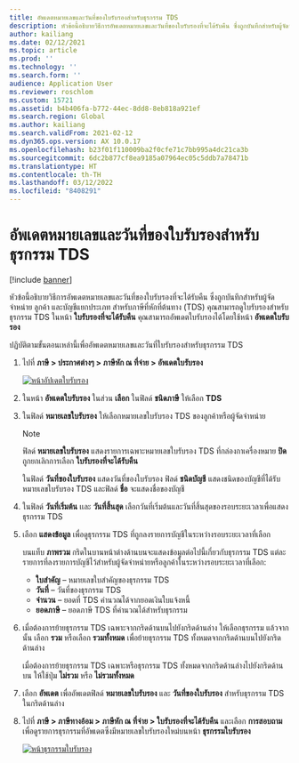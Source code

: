 ```yaml
---
title: อัพเดตหมายเลขและวันที่ของใบรับรองสำหรับธุรกรรม TDS
description: หัวข้อนี้อธิบายวิธีการอัพเดตหมายเลขและวันที่ของใบรับรองที่จะได้รับคืน ซึ่งถูกบันทึกสำหรับผู้จัดจำหน่าย ลูกค้า และบัญชีแยกประเภท สำหรับภาษีที่หักที่ต้นทาง (TDS)
author: kailiang
ms.date: 02/12/2021
ms.topic: article
ms.prod: ''
ms.technology: ''
ms.search.form: ''
audience: Application User
ms.reviewer: roschlom
ms.custom: 15721
ms.assetid: b4b406fa-b772-44ec-8dd8-8eb818a921ef
ms.search.region: Global
ms.author: kailiang
ms.search.validFrom: 2021-02-12
ms.dyn365.ops.version: AX 10.0.17
ms.openlocfilehash: b23f01f110009ba2f0cfe71c7bb995a4dc21ca3b
ms.sourcegitcommit: 6dc2b877cf8ea9185a07964ec05c5ddb7a78471b
ms.translationtype: HT
ms.contentlocale: th-TH
ms.lasthandoff: 03/12/2022
ms.locfileid: "8408291"
---
```

# <a name="update-certificate-numbers-and-dates-for-tds-transactions"></a>อัพเดตหมายเลขและวันที่ของใบรับรองสำหรับธุรกรรม TDS

[!include [banner](../includes/banner.md)]

หัวข้อนี้อธิบายวิธีการอัพเดตหมายเลขและวันที่ของใบรับรองที่จะได้รับคืน ซึ่งถูกบันทึกสำหรับผู้จัดจำหน่าย ลูกค้า และบัญชีแยกประเภท สำหรับภาษีที่หักที่ต้นทาง (TDS) คุณสามารถดูใบรับรองสำหรับธุรกรรม TDS ในหน้า **ใบรับรองที่จะได้รับคืน** คุณสามารถอัพเดตใบรับรองได้โดยใช้หน้า **อัพเดตใบรับรอง**

ปฏิบัติตามขั้นตอนเหล่านี้เพื่ออัพเดตหมายเลขและวันที่ใบรับรองสำหรับธุรกรรม TDS

1. ไปที่ **ภาษี \> ประกาศต่างๆ \> ภาษีหัก ณ ที่จ่าย \> อัพเดตใบรับรอง**

    [![หน้าอัปเดตใบรับรอง](./media/apac-ind-TDS-45.png)](./media/apac-ind-TDS-45.png)

2. ในหน้า **อัพเดตใบรับรอง** ในส่วน **เลือก** ในฟิลด์ **ชนิดภาษี** ให้เลือก **TDS**
3. ในฟิลด์ **หมายเลขใบรับรอง** ให้เลือกหมายเลขใบรับรอง TDS ของลูกค้าหรือผู้จัดจำหน่าย

    > [!NOTE]
    > ฟิลด์ **หมายเลขใบรับรอง** แสดงรายการเฉพาะหมายเลขใบรับรอง TDS ที่กล่องกาเครื่องหมาย **ปิด** ถูกยกเลิกการเลือก **ใบรับรองที่จะได้รับคืน**

    ในฟิลด์ **วันที่ของใบรับรอง** แสดงวันที่ของใบรับรอง ฟิลด์ **ชนิดบัญชี** แสดงชนิดของบัญชีที่ได้รับหมายเลขใบรับรอง TDS และฟิลด์ **ชื่อ** จะแสดงชื่อของบัญชี

5. ในฟิลด์ **วันที่เริ่มต้น** เเละ **วันที่สิ้นสุด** เลือกวันที่เริ่มต้นและวันที่สิ้นสุดของรอบระยะเวลาเพื่อแสดงธุรกรรม TDS
6. เลือก **แสดงข้อมูล** เพื่อดูธุรกรรม TDS ที่ถูกลงรายการบัญชีในระหว่างรอบระยะเวลาที่เลือก

    บนแท็บ **ภาพรวม** กริดในบานหน้าต่างด้านบนจะแสดงข้อมูลต่อไปนี้เกี่ยวกับธุรกรรม TDS แต่ละรายการที่ลงรายการบัญชีไว้สำหรับผู้จัดจำหน่ายหรือลูกค้าในระหว่างรอบระยะเวลาที่เลือก:

    - **ใบสำคัญ** – หมายเลขใบสำคัญของธุรกรรม TDS
    - **วันที่** – วันที่ของธุรกรรม TDS
    - **จำนวน** – ยอดที่ TDS คำนวณได้จากยอดเงินใบแจ้งหนี้
    - **ยอดภาษี** – ยอดภาษี TDS ที่คํานวณได้สำหรับธุรกรรม

7. เมื่อต้องการย้ายธุรกรรม TDS เฉพาะจากกริดด้านบนไปยังกริดด้านล่าง ให้เลือกธุรกรรม แล้วจากนั้น เลือก **รวม** หรือเลือก **รวมทั้งหมด** เพื่อย้ายธุรกรรม TDS ทั้งหมดจากกริดด้านบนไปยังกริดด้านล่าง

    เมื่อต้องการย้ายธุรกรรม TDS เฉพาะหรือธุรกรรม TDS ทั้งหมดจากกริดด้านล่างไปยังกริดด้านบน ให้ใช้ปุ่ม **ไม่รวม** หรือ **ไม่รวมทั้งหมด**

8. เลือก **อัพเดต** เพื่ออัพเดตฟิลด์ **หมายเลขใบรับรอง** และ **วันที่ของใบรับรอง** สำหรับธุรกรรม TDS ในกริดด้านล่าง
10. ไปที่ **ภาษี \> ภาษีทางอ้อม \> ภาษีหัก ณ ที่จ่าย \> ใบรับรองที่จะได้รับคืน** และเลือก **การสอบถาม** เพื่อดูรายการธุรกรรมที่อัพเดตซึ่งมีหมายเลขใบรับรองใหม่บนหน้า **ธุรกรรมใบรับรอง**

    [![หน้าธุรกรรมใบรับรอง](./media/apac-ind-TDS-46.png)](./media/apac-ind-TDS-46.png)
